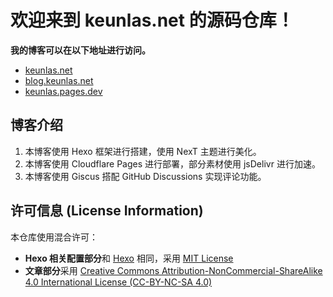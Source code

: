 # 欢迎来到 keunlas.net 的源码仓库！
**我的博客可以在以下地址进行访问。**
- [keunlas.net](https://keunlas.net)
- [blog.keunlas.net](https://blog.keunlas.net)
- [keunlas.pages.dev](https://keunlas.pages.dev)


## **博客介绍**
1. 本博客使用 Hexo 框架进行搭建，使用 NexT 主题进行美化。
2. 本博客使用 Cloudflare Pages 进行部署，部分素材使用 jsDelivr 进行加速。
3. 本博客使用 Giscus 搭配 GitHub Discussions 实现评论功能。


## 许可信息 (License Information)
本仓库使用混合许可：
- **Hexo 相关配置部分**和 [Hexo](https://github.com/hexojs/hexo) 相同，采用 [MIT License](LICENSE)
- **文章部分**采用 [Creative Commons Attribution-NonCommercial-ShareAlike 4.0 International License (CC-BY-NC-SA 4.0)](https://creativecommons.org/licenses/by-nc-sa/4.0/)
